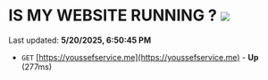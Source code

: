 # IS MY WEBSITE RUNNING ? [![](https://img.shields.io/static/v1?label=Sponsor&message=%E2%9D%A4&logo=GitHub&color=%23fe8e86)](https://github.com/sponsors/Youssef-Lehmam)

Last updated: **5/20/2025, 6:50:45 PM**

- `GET` [https://youssefservice.me](https://youssefservice.me) - **Up** (277ms)
